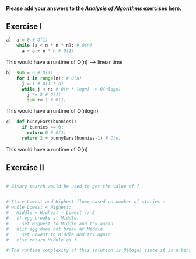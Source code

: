 #### Please add your answers to the **_Analysis of Algorithms_** exercises here.

## Exercise I

```python
a)  a = 0 # O(1)
    while (a < n * n * n): # O(n)
      a = a + n * n # O(1)
```

This would have a runtime of O(n) --> linear time

```python
b)  sum = 0 # O(1)
    for i in range(n): # O(n)
      j = 1 # O(1 * n)
      while j < n: # O(n * logn) -> O(nlogn)
        j *= 2 # O(1)
        sum += 1 # O(1)
```

This would have a runtime of O(nlogn)

```python
c)  def bunnyEars(bunnies):
      if bunnies == 0:
        return 0 # O(1)
      return 2 + bunnyEars(bunnies-1) # O(n)
```

This would have a runtime of O(n)

## Exercise II

```python

# Binary search would be used to get the value of f


# Store Lowest and Highest floor based on number of stories n
# while Lowest < Highest:
#   Middle = Highest - Lowest // 2
#   if egg breaks at Middle:
#     set Highest to Middle and try again
#   elif egg does not break at Middle:
#     set Lowest to Middle and try again
#   else return Middle as f

# The runtime complexity of this solution is O(logn) since it is a binary search
```
